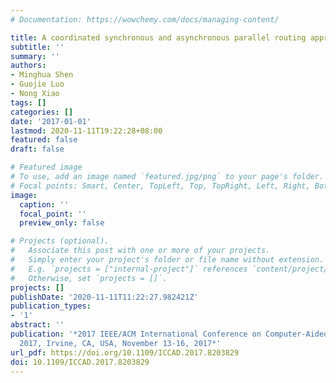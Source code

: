 ```yaml
---
# Documentation: https://wowchemy.com/docs/managing-content/

title: A coordinated synchronous and asynchronous parallel routing approach for FPGAs
subtitle: ''
summary: ''
authors:
- Minghua Shen
- Guojie Luo
- Nong Xiao
tags: []
categories: []
date: '2017-01-01'
lastmod: 2020-11-11T19:22:28+08:00
featured: false
draft: false

# Featured image
# To use, add an image named `featured.jpg/png` to your page's folder.
# Focal points: Smart, Center, TopLeft, Top, TopRight, Left, Right, BottomLeft, Bottom, BottomRight.
image:
  caption: ''
  focal_point: ''
  preview_only: false

# Projects (optional).
#   Associate this post with one or more of your projects.
#   Simply enter your project's folder or file name without extension.
#   E.g. `projects = ["internal-project"]` references `content/project/deep-learning/index.md`.
#   Otherwise, set `projects = []`.
projects: []
publishDate: '2020-11-11T11:22:27.982421Z'
publication_types:
- '1'
abstract: ''
publication: '*2017 IEEE/ACM International Conference on Computer-Aided Design, ICCAD
  2017, Irvine, CA, USA, November 13-16, 2017*'
url_pdf: https://doi.org/10.1109/ICCAD.2017.8203829
doi: 10.1109/ICCAD.2017.8203829
---
```

